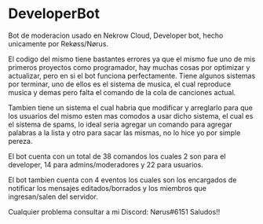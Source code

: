 ﻿# DeveloperBot
Bot de moderacion usado en Nekrow Cloud, Developer bot, hecho unicamente por Rekøss/Nørus.

El codigo del mismo tiene bastantes errores ya que el mismo fue uno de mis primeros proyectos como programador, hay muchas cosas por optimizar y actualizar, pero en si el bot funciona perfectamente.
Tiene algunos sistemas por terminar, uno de ellos es el sistema de musica, el cual reproduce musica y demas pero falta el comando de la cola de canciones actual.

Tambien tiene un sistema el cual habria que modificar y arreglarlo para que los usuarios del mismo esten mas comodos a usar dicho sistema, el cual es el sistema de spams, lo ideal seria agregar un comando para agregar palabras a la lista y otro para sacar las mismas, no lo hice yo por simple pereza.

El bot cuenta con un total de 38 comandos los cuales 2 son para el developer, 14 para admins/moderadores y 22 para usuarios.

El bot tambien cuenta con 4 eventos los cuales son los encargados de notificar los mensajes editados/borrados y los miembros que ingresan/salen del servidor.

Cualquier problema consultar a mi Discord: Nørus#6151
Saludos!!
